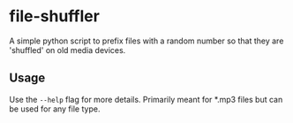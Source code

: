 # file-shuffler
A simple python script to prefix files with a random number so that they are 'shuffled' on old media devices.

## Usage
Use the `--help` flag for more details. Primarily meant for \*.mp3 files but can be used for any file type.  

